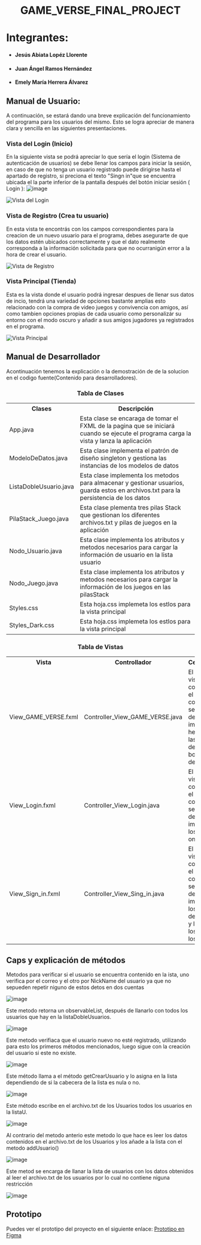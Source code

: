 <h1 align="center">GAME_VERSE_FINAL_PROJECT</h1>

# Integrantes:

- <h4>Jesús Abiata Lopéz Llorente</h4>
- <h4>Juan Ángel Ramos Hernández</h4>
- <h4>Emely María Herrera Álvarez</h4>

## Manual de Usuario:

A continuación, se estará dando una breve explicación del funcionamiento del programa para los usuarios del mismo. Esto se logra apreciar de manera clara y sencilla en las siguientes presentaciones.

### Vista del Login (Inicio)

En la siguiente vista se podrá apreciar lo que sería el login (Sistema de autenticación de usuarios) se debe llenar los campos para iniciar la sesión, en caso de que no tenga un usuario registrado puede dirigirse hasta el apartado de registro, si preciona el texto "Singn in"que se encuentra ubicada el la parte inferior de la pantalla después del botón iniciar sesión ( Login ): ![image](https://github.com/Jesus03view/Proyecto_GAMEVERSE/assets/171627110/dbf0f130-0606-4c26-a1aa-7efbace57f0b)

      

![Vista del Login](https://github.com/Jesus03view/Proyecto_GAMEVERSE/assets/171627110/2f04fffd-02cf-44e7-b232-2b20afc6f2c8)

### Vista de Registro (Crea tu usuario)

En esta vista te encontrás con los campos correspondientes para la creacion de un nuevo usuario para el programa, debes asegurarte de que los datos estén ubicados correctamente y que el dato realmente corresponda a la información solicitada para que no ocurranigún error a la hora de crear el usuario.

![Vista de Registro](https://github.com/Jesus03view/Proyecto_GAMEVERSE/assets/171627110/0c11fa91-c545-4c59-a755-96ba409a8457)

### Vista Principal (Tienda)

Esta es la vista donde el usuario podrá ingresar despues de llenar sus datos de incio, tendrá una variedad de opciones bastante amplias esto relacionado con la compra de video juegos y convivencia con amigos, así como tambien opciones propias de cada usuario como personalizár su entorno con el modo oscuro y añadir a sus amigos jugadores ya registrados en el programa.

![Vista Principal](https://github.com/Jesus03view/Proyecto_GAMEVERSE/assets/171627110/4823dcdf-488e-4e62-8fd7-644f7156c246)

## Manual de Desarrollador

Acontinuación tenemos la explicación o la demostración de de la solucion en el codigo fuente(Contenido para desarrolladores).

<table align="center">
  <tr>
          <h3 align="center">Tabla de Clases</t3>
  </tr>
  <tr>
          <th>Clases</th>
          <th>Descripción</th>
  </tr>
  <tr>
          <td>App.java</td>
          <td>Esta clase se encaraga de tomar el FXML de la pagina que se iniciará cuando se ejecute el programa carga la vista y lanza la aplicación</td>
  </tr>
  <tr>
          <td>ModeloDeDatos.java</td>
          <td>Esta clase implementa el patrón de diseño singleton y gestiona las instancias de los modelos de datos</td>
  </tr>
  <tr>
          <td>ListaDobleUsuario.java</td>
          <td>Esta clase implementa los metodos para almacenar y gestionar usuarios, guarda estos en archivos.txt para la persistencia de los datos</td>
  </tr>  
  <tr>
          <td>PilaStack_Juego.java</td>
          <td>Esta clase plementa tres pilas Stack que gestionan los diferentes archivos.txt y pilas de juegos en la aplicación</td>
  </tr>
  <tr>
          <td>Nodo_Usuario.java</td>
          <td>Esta clase implementa los atributos y metodos necesarios para cargar la información de usuario en la lista usuario</td>
  </tr>
  <tr>
          <td>Nodo_Juego.java</td>
          <td>Esta clase implementa los atributos y metodos necesarios para cargar la información de los juegos en las pilasStack</td>
  </tr>
  <tr>
          <td>Styles.css</td>
          <td>Esta hoja.css implemeta los estlos para la vista principal</td>
  </tr>
  
  <tr>
          <td>Styles_Dark.css</td>
          <td>Esta hoja.css implemeta los estlos para la vista principal</td>
  </tr>
          
</table>

<table align="center"> 
      <tr>
            <h3 align="center">Tabla de Vistas</h3>
      </tr>
      <tr>
            <th>Vista</th>
            <th>Controllador</th>
            <th>Cescripción</th>
      </tr>
      <tr>
            <td>View_GAME_VERSE.fxml</td>
            <td>Controller_View_GAME_VERSE.java</td>
            <td>El .fxml es la vista hecha con javaFx, el contrrolador se encarga de implementar he asignar las acciones de los botones y demás</td>
      </tr>
      <tr>
            <td>View_Login.fxml</td>
            <td>Controller_View_Login.java</td>
            <td>El .fxml es la vista hecha con javaFx, el contrrolador se encarga de implementar los eventos onClick </td>
      </tr>
      <tr>
            <td>View_Sign_in.fxml</td>
            <td>Controller_View_Sing_in.java</td>
            <td>El .fxml es la vista hecha con javaFx, el contrrolador se encarga de implementar los metodos de escritura y lectura de los datos de los usuarios</td>
      </tr>
</table>

## Caps y explicación de métodos

Metodos para verificar si el usuario se encuentra contenido en la ista, uno verifica por el correo y el otro por NickName del usuario ya que no sepueden repetir niguno de estos detos en dos cuentas

![image](https://github.com/Jesus03view/Proyecto_GAMEVERSE/assets/171627110/a80ae247-a80d-4325-b9df-4767a8ca1650)

Este metodo retorna un observableList, después de llanarlo con todos los usuarios que hay en la listaDobleUsuarios.

![image](https://github.com/Jesus03view/Proyecto_GAMEVERSE/assets/171627110/14c89345-209a-493d-89c2-12e379931059)

Este metodo verifiaca que el usuario nuevo no esté registrado, utilizando para esto los primeros métodos mencionados, luego sigue con la creación del usuario si este no existe.

![image](https://github.com/Jesus03view/Proyecto_GAMEVERSE/assets/171627110/0407785f-7337-4a7f-9008-3339cfbb3e7f)

Este método llama a el método getCrearUsuario y lo asigna en la lista dependiendo de si la cabecera de la lista es nula o no.

![image](https://github.com/Jesus03view/Proyecto_GAMEVERSE/assets/171627110/c7c4f02d-54db-45da-9dde-2f7cc9c5cd3e)

Este método escribe en el archivo.txt de los Usuarios todos los usuarios en la listaU.

![image](https://github.com/Jesus03view/Proyecto_GAMEVERSE/assets/171627110/e3d525ff-8b91-4b76-bd38-a964b6ba78cd)

Al contrario del metodo anterio este metodo lo que hace es leer los datos contenidos en el archivo.txt de los Usuarios y los añade a la lista con el metodo addUsuario()

![image](https://github.com/Jesus03view/Proyecto_GAMEVERSE/assets/171627110/8910ac43-222c-46c9-99ff-fe09bc93ab50)

Este metod se encarga de llanar la lista de usuarios con los datos obtenidos al leer el archivo.txt de los usuarios por lo cual no contiene niguna restricción

![image](https://github.com/Jesus03view/Proyecto_GAMEVERSE/assets/171627110/70503466-49ea-48d6-b6ce-d7380dcbf780)

## Prototipo

Puedes ver el prototipo del proyecto en el siguiente enlace: [Prototipo en Figma](https://www.figma.com/design/QcOLM4VnaQjJViVNxaTUtt/Prototype_GAME_VERSE?node-id=0-1&t=8u0L6xB1ygdAVBs2-1)

